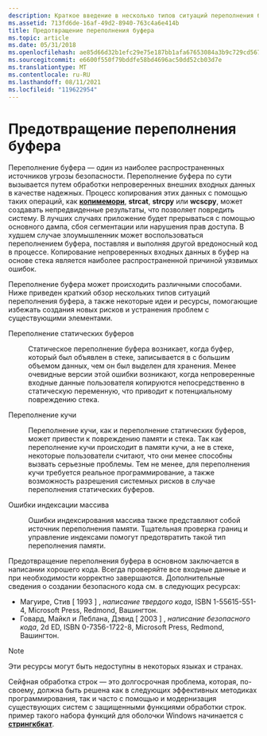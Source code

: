 ```yaml
---
description: Краткое введение в несколько типов ситуаций переполнения буфера и предлагает некоторые идеи и ресурсы, которые помогут избежать создания новых рисков и устранения проблем с существующими.
ms.assetid: 713fd6de-16af-49d2-8940-763c4a6e414b
title: Предотвращение переполнения буфера
ms.topic: article
ms.date: 05/31/2018
ms.openlocfilehash: ae85d66d32b1efc29e75e187bb1afa67653084a3b9c729cd56728078f5e0c1ef
ms.sourcegitcommit: e6600f550f79bddfe58bd4696ac50dd52cb03d7e
ms.translationtype: MT
ms.contentlocale: ru-RU
ms.lasthandoff: 08/11/2021
ms.locfileid: "119622954"
---
```

# <a name="avoiding-buffer-overruns"></a>Предотвращение переполнения буфера

Переполнение буфера — один из наиболее распространенных источников угрозы безопасности. Переполнение буфера по сути вызывается путем обработки непроверенных внешних входных данных в качестве надежных. Процесс копирования этих данных с помощью таких операций, как [**копимемори**](/previous-versions/windows/desktop/legacy/aa366535(v=vs.85)), **strcat**, **strcpy** или **wcscpy**, может создавать непредвиденные результаты, что позволяет повредить систему. В лучших случаях приложение будет прерываться с помощью основного дампа, сбоя сегментации или нарушения прав доступа. В худшем случае злоумышленник может воспользоваться переполнением буфера, поставляя и выполняя другой вредоносный код в процессе. Копирование непроверенных входных данных в буфер на основе стека является наиболее распространенной причиной уязвимых ошибок.

Переполнение буфера может происходить различными способами. Ниже приведен краткий обзор нескольких типов ситуаций переполнения буфера, а также некоторые идеи и ресурсы, помогающие избежать создания новых рисков и устранения проблем с существующими элементами.

<dl> <dt>

<span id="Static_buffer_overruns"></span><span id="static_buffer_overruns"></span><span id="STATIC_BUFFER_OVERRUNS"></span>Переполнение статических буферов
</dt> <dd>

Статическое переполнение буфера возникает, когда буфер, который был объявлен в стеке, записывается в с большим объемом данных, чем он был выделен для хранения. Менее очевидные версии этой ошибки возникают, когда непроверенные входные данные пользователя копируются непосредственно в статическую переменную, что приводит к потенциальному повреждению стека.

</dd> <dt>

<span id="Heap_overruns"></span><span id="heap_overruns"></span><span id="HEAP_OVERRUNS"></span>Переполнение кучи
</dt> <dd>

Переполнение кучи, как и переполнение статических буферов, может привести к повреждению памяти и стека. Так как переполнение кучи происходит в памяти кучи, а не в стеке, некоторые пользователи считают, что они менее способны вызвать серьезные проблемы. Тем не менее, для переполнения кучи требуется реальное программирование, а также возможность разрешения системных рисков в случае переполнения статических буферов.

</dd> <dt>

<span id="Array_indexing_errors"></span><span id="array_indexing_errors"></span><span id="ARRAY_INDEXING_ERRORS"></span>Ошибки индексации массива
</dt> <dd>

Ошибки индексирования массива также представляют собой источник переполнения памяти. Тщательная проверка границ и управление индексами помогут предотвратить такой тип переполнения памяти.

</dd> </dl>

Предотвращение переполнения буфера в основном заключается в написании хорошего кода. Всегда проверяйте все входные данные и при необходимости корректно завершаются. Дополнительные сведения о создании безопасного кода см. в следующих ресурсах:

-   Магуире, Стив \[ 1993 \] , *написание твердого кода*, ISBN 1-55615-551-4, Microsoft Press, Redmond, Вашингтон.
-   Говард, Майкл и Леблана, Дэвид \[ 2003 \] , *написание безопасного кода*, 2d ED, ISBN 0-7356-1722-8, Microsoft Press, Redmond, Вашингтон.

> [!Note]  
> Эти ресурсы могут быть недоступны в некоторых языках и странах.

 

Сейфная обработка строк — это долгосрочная проблема, которая, по-своему, должна быть решена как в следующих эффективных методиках программирования, так и часто с помощью и модернизация существующих систем с защищенными функциями обработки строк. пример такого набора функций для оболочки Windows начинается с [**стрингкбкат**](/windows/win32/api/strsafe/nf-strsafe-stringcbcata).

 

 
